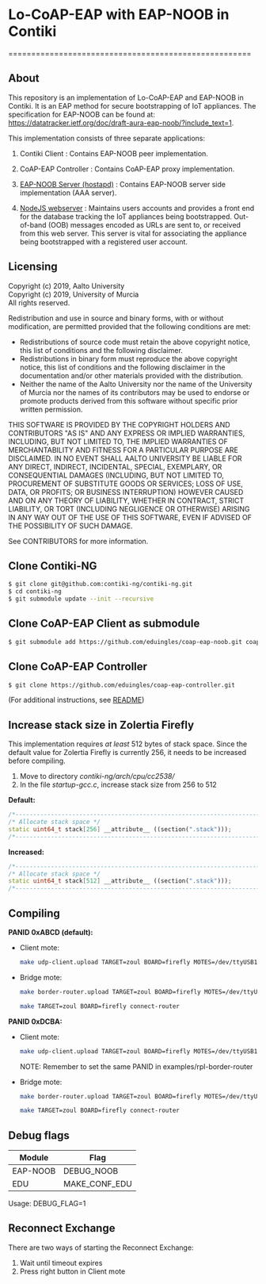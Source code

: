 # Lo-CoAP-EAP with EAP-NOOB in Contiki
=====================================================

About
-----

This repository is an implementation of Lo-CoAP-EAP and EAP-NOOB in Contiki. It is an EAP method for secure bootstrapping of IoT appliances. The specification for EAP-NOOB can be found at: https://datatracker.ietf.org/doc/draft-aura-eap-noob/?include_text=1.

This implementation consists of three separate applications:

1. Contiki Client : Contains EAP-NOOB peer implementation.

2. CoAP-EAP Controller :  Contains CoAP-EAP proxy implementation.

3. [EAP-NOOB Server (hostapd)](https://github.com/tuomaura/eap-noob/tree/master/hostapd-2.6) : Contains EAP-NOOB server side implementation (AAA server).

4. [NodeJS webserver](https://github.com/tuomaura/eap-noob/tree/master/nodejs) :  Maintains users accounts and provides a front end for the database tracking the IoT appliances being bootstrapped. Out-of-band (OOB) messages encoded as URLs are sent to, or received from this web server. This server is vital for associating the appliance being bootstrapped with a registered user account.

Licensing
---------
Copyright (c) 2019, Aalto University  
Copyright (c) 2019, University of Murcia  
All rights reserved.

Redistribution and use in source and binary forms, with or without
modification, are permitted provided that the following conditions are met:
- Redistributions of source code must retain the above copyright
  notice, this list of conditions and the following disclaimer.
- Redistributions in binary form must reproduce the above copyright
  notice, this list of conditions and the following disclaimer in the
  documentation and/or other materials provided with the distribution.
- Neither the name of the Aalto University nor the name of the University
  of Murcia nor the names of its contributors may be used to endorse or
  promote products derived from this software without specific prior
  written permission.

THIS SOFTWARE IS PROVIDED BY THE COPYRIGHT HOLDERS AND CONTRIBUTORS "AS IS"
AND ANY EXPRESS OR IMPLIED WARRANTIES, INCLUDING, BUT NOT LIMITED TO, THE
IMPLIED WARRANTIES OF MERCHANTABILITY AND FITNESS FOR A PARTICULAR PURPOSE
ARE DISCLAIMED. IN NO EVENT SHALL AALTO UNIVERSITY BE LIABLE FOR ANY
DIRECT, INDIRECT, INCIDENTAL, SPECIAL, EXEMPLARY, OR CONSEQUENTIAL DAMAGES
(INCLUDING, BUT NOT LIMITED TO, PROCUREMENT OF SUBSTITUTE GOODS OR SERVICES;
LOSS OF USE, DATA, OR PROFITS; OR BUSINESS INTERRUPTION) HOWEVER CAUSED AND
ON ANY THEORY OF LIABILITY, WHETHER IN CONTRACT, STRICT LIABILITY, OR TORT
(INCLUDING NEGLIGENCE OR OTHERWISE) ARISING IN ANY WAY OUT OF THE USE OF
THIS SOFTWARE, EVEN IF ADVISED OF THE POSSIBILITY OF SUCH DAMAGE.

See CONTRIBUTORS for more information.

## Clone Contiki-NG

```bash
$ git clone git@github.com:contiki-ng/contiki-ng.git
$ cd contiki-ng
$ git submodule update --init --recursive
```

## Clone CoAP-EAP Client as submodule

```bash
$ git submodule add https://github.com/eduingles/coap-eap-noob.git coap-eap-noob
```

## Clone CoAP-EAP Controller
```bash
$ git clone https://github.com/eduingles/coap-eap-controller.git
```

(For additional instructions, see [README](https://github.com/eduingles/coap-eap-controller))

## Increase stack size in Zolertia Firefly
This implementation requires _at least_ 512 bytes of stack space. Since the
default value for Zolertia Firefly is currently 256, it needs to be increased
before compiling.

1. Move to directory _contiki-ng/arch/cpu/cc2538/_
2. In the file _startup-gcc.c_, increase stack size from 256 to 512

__Default:__
```C++
/*---------------------------------------------------------------------------*/
/* Allocate stack space */
static uint64_t stack[256] __attribute__ ((section(".stack")));
/*---------------------------------------------------------------------------*/
```

__Increased:__
```C++
/*---------------------------------------------------------------------------*/
/* Allocate stack space */
static uint64_t stack[512] __attribute__ ((section(".stack")));
/*---------------------------------------------------------------------------
```

## Compiling

__PANID 0xABCD (default):__
- Client mote:
    ```bash
    make udp-client.upload TARGET=zoul BOARD=firefly MOTES=/dev/ttyUSB1 login
    ```

- Bridge mote:
    ```bash
    make border-router.upload TARGET=zoul BOARD=firefly MOTES=/dev/ttyUSB0
    ```

    ```bash
    make TARGET=zoul BOARD=firefly connect-router
    ```

__PANID 0xDCBA:__
- Client mote:
    ```bash
    make udp-client.upload TARGET=zoul BOARD=firefly MOTES=/dev/ttyUSB1 MAKE_ALTERNATIVE_PANID=1 MAKE_CONF_EDU=1 WERROR=0 login
    ```
    NOTE: Remember to set the same PANID in examples/rpl-border-router

- Bridge mote:
    ```bash
    make border-router.upload TARGET=zoul BOARD=firefly MOTES=/dev/ttyUSB0
    ```

    ```bash
    make TARGET=zoul BOARD=firefly connect-router
    ```

## Debug flags

| Module        | Flag          |
| ------------- | ------------- |
| EAP-NOOB      | DEBUG_NOOB    |
| EDU           | MAKE_CONF_EDU |

Usage: DEBUG_FLAG=1

## Reconnect Exchange
There are two ways of starting the Reconnect Exchange:

1. Wait until timeout expires
2. Press right button in Client mote
